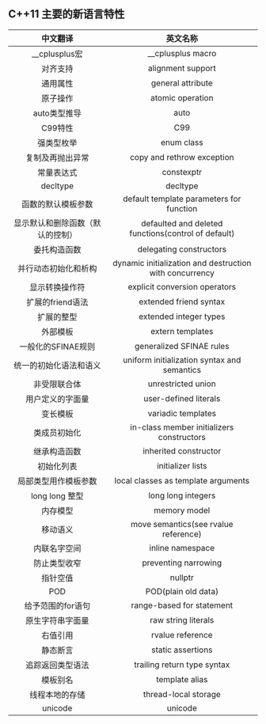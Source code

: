 ## C++11 主要的新语言特性     
|中文翻译|英文名称|       
|:------:|:------:|       
|__cplusplus宏|__cplusplus macro|       
|对齐支持|alignment support|      
|通用属性|general attribute|      
|原子操作|atomic operation|     
|auto类型推导|auto|       
|C99特性|C99|     
|强类型枚举|enum class|       
|复制及再抛出异常|copy and rethrow exception|     
|常量表达式|constexptr|     
|decltype|decltype|     
|函数的默认模板参数|default template parameters for function|     
|显示默认和删除函数（默认的控制）|defaulted and deleted functions(control of default)|      
|委托构造函数|delegating constructors|      
|并行动态初始化和析构|dynamic initialization and destruction with concurrency|      
|显示转换操作符|explicit conversion operators|      
|扩展的friend语法|extended friend syntax|     
|扩展的整型|extended integer types|     
|外部模板|extern templates|       
|一般化的SFINAE规则|generalized SFINAE rules|     
|统一的初始化语法和语义|uniform initialization syntax and semantics|      
|非受限联合体|unrestricted union|       
|用户定义的字面量|user-defined literals|      
|变长模板|variadic templates|       
|类成员初始化|in-class member initializers constructors|     
|继承构造函数|inherited constructor|
|初始化列表|initializer lists|      
|局部类型用作模板参数|local classes as template arguments|      
|long long 整型|long long integers|       
|内存模型|memory model|     
|移动语义|move semantics(see rvalue reference)|     
|内联名字空间|inline namespace|       
|防止类型收窄|preventing narrowing|     
|指针空值|nullptr|        
|POD|POD(plain old data)|       
|给予范围的for语句|range-based for statement|     
|原生字符串字面量|raw string literals|      
|右值引用|rvalue reference|     
|静态断言|static assertions|      
|追踪返回类型语法|trailing return type syntax|      
|模板别名|template alias|     
|线程本地的存储|thread-local storage|     
|unicode|unicode|       
